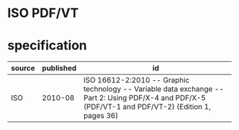# ISO PDF/VT
# specification
| source | published | id
| -------| --------- | -- 
| ISO    |  2010-08  | ISO 16612-2:2010 -- Graphic technology -- Variable data exchange -- Part 2: Using PDF/X-4 and PDF/X-5 (PDF/VT-1 and PDF/VT-2) (Edition 1, pages 36)
